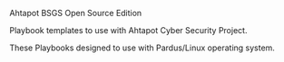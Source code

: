 Ahtapot BSGS 
Open Source Edition 

Playbook templates to use with Ahtapot Cyber Security Project.

These Playbooks designed to use with Pardus/Linux operating system.
